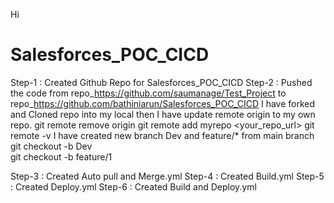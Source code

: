 Hi 
# Salesforces_POC_CICD

Step-1 : Created Github Repo for Salesforces_POC_CICD
Step-2 : Pushed the code from repo_https://github.com/saumanage/Test_Project to repo_https://github.com/bathiniarun/Salesforces_POC_CICD
I have forked and Cloned repo into my local then I have update remote origin to my own repo.
git remote remove origin
git remote add myrepo <your_repo_url>
git remote -v
I have created new branch Dev and feature/* from main branch
git checkout -b Dev  
git checkout -b feature/1


Step-3 : Created Auto pull and Merge.yml
Step-4 : Created Build.yml 
Step-5 : Created Deploy.yml
Step-6 : Created Build and Deploy.yml
